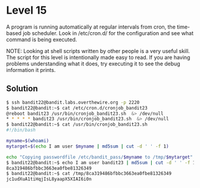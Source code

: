 # Level 15

A program is running automatically at regular intervals from cron, the time-based job scheduler. Look in /etc/cron.d/ for the configuration and see what command is being executed.

NOTE: Looking at shell scripts written by other people is a very useful skill. The script for this level is intentionally made easy to read. If you are having problems understanding what it does, try executing it to see the debug information it prints.

## Solution

```bash
$ ssh bandit22@bandit.labs.overthewire.org -p 2220
$ bandit22@bandit:~$ cat /etc/cron.d/cronjob_bandit23
@reboot bandit23 /usr/bin/cronjob_bandit23.sh  &> /dev/null
* * * * * bandit23 /usr/bin/cronjob_bandit23.sh  &> /dev/null
$ bandit22@bandit:~$ cat /usr/bin/cronjob_bandit23.sh
#!/bin/bash

myname=$(whoami)
mytarget=$(echo I am user $myname | md5sum | cut -d ' ' -f 1)

echo "Copying passwordfile /etc/bandit_pass/$myname to /tmp/$mytarget"
$ bandit22@bandit:~$ echo I am user bandit23 | md5sum | cut -d ' ' -f 1
8ca319486bfbbc3663ea0fbe81326349
$ bandit22@bandit:~$ cat /tmp/8ca319486bfbbc3663ea0fbe81326349
jc1udXuA1tiHqjIsL8yaapX5XIAI6i0n
```
